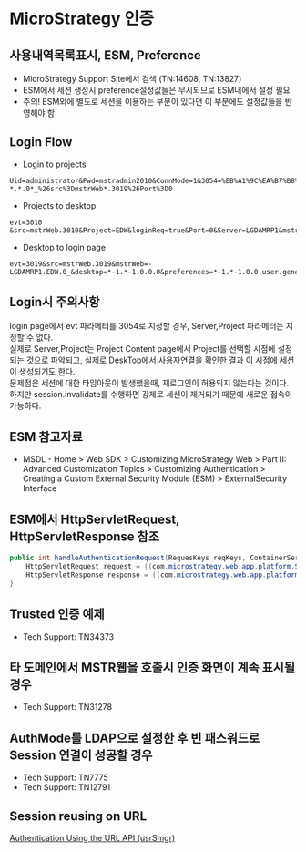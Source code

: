 # MicroStrategy 인증
## 사용내역목록표시, ESM, Preference
* MicroStrategy Support Site에서 검색 (TN:14608, TN:13827)
* ESM에서 세션 생성시 preference설정값들은 무시되므로 ESM내에서 설정 필요
* 주의! ESM외에 별도로 세션을 이용하는 부분이 있다면 이 부분에도 설정값들을 반영해야 함

## Login Flow
* Login to projects
```text
Uid=administrator&Pwd=mstradmin2010&ConnMode=1&3054=%EB%A1%9C%EA%B7%B8%EC%9D%B8&evt=3054&src=mstrWeb.3054&Project=&key=&target=evt%3D3001%26src%3DmstrWeb.3001&Port=0&Server=&mstrWeb=-..0_&login=*-1.*-1.0.0.0&lb=*-1.*-1.0.0.evt%3D3019%26welcome%3D***-1*.***-1*.0*.0*.0%26mstrWeb%3D*-*.*.0*_%26src%3DmstrWeb*.3019%26Port%3D0
```
* Projects to desktop
```text
evt=3010 &src=mstrWeb.3010&Project=EDW&loginReq=true&Port=0&Server=LGDAMRP1&mstrWeb=-..0_&welcome=*-1.*-1.0.0.0
```
* Desktop to login page
```text
evt=3019&src=mstrWeb.3019&mstrWeb=-LGDAMRP1.EDW.0_&desktop=*-1.*-1.0.0.0&preferences=*-1.*-1.0.0.user.general..1.
```

## Login시 주의사항
login page에서 evt 파라메터를 3054로 지정할 경우, Server,Project 파라메터는 지정할 수 없다.  
실제로 Server,Project는 Project Content page에서 Project를 선택할 시점에 설정되는 것으로 파악되고, 실제로 DeskTop에서 사용자연결을 확인한 결과
이 시점에 세션이 생성되기도 한다.  
문제점은 세션에 대한 타임아웃이 발생했을때, 재로그인이 허용되지 않는다는 것이다.  
하지만 session.invalidate를 수행하면 강제로 세션이 제거되기 때문에 새로운 접속이 가능하다.

## ESM 참고자료
* MSDL - Home > Web SDK > Customizing MicroStrategy Web > Part II: Advanced Customization Topics > Customizing Authentication > Creating a Custom External Security Module (ESM) > ExternalSecurity Interface

## ESM에서 HttpServletRequest, HttpServletResponse 참조
```java
public int handleAuthenticationRequest(RequesKeys reqKeys, ContainerServices cntSvcs, int reason) {
    HttpServletRequest request = ((com.microstrategy.web.app.platform.ServletContainerServices)cntSvcs).getRequest();
    HttpServletResponse response = ((com.microstrategy.web.app.platform.ServletContainerServices)cntSvcs).getResponse();
}
```

## Trusted 인증 예제
* Tech Support: TN34373

## 타 도메인에서 MSTR웹을 호출시 인증 화면이 계속 표시될 경우
* Tech Support: TN31278

## AuthMode를 LDAP으로 설정한 후 빈 패스워드로 Session 연결이 성공할 경우
* Tech Support: TN7775
* Tech Support: TN12791

## Session reusing on URL
[Authentication Using the URL API (usrSmgr)][1]

[1]: https://community.microstrategy.com/s/question/0D54400004zXwFzCAK/
